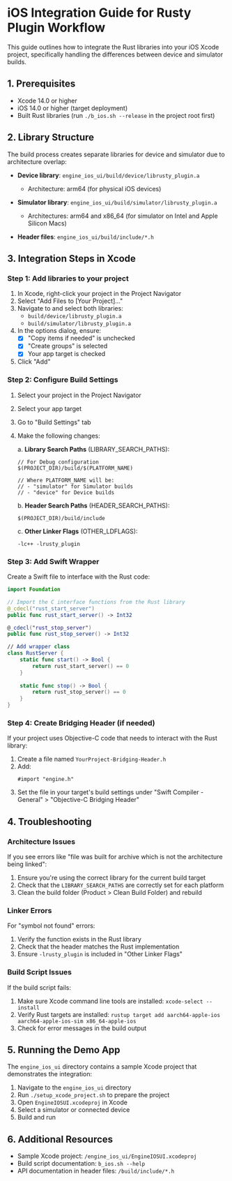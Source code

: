 # iOS Integration Guide for Rusty Plugin Workflow

This guide outlines how to integrate the Rust libraries into your iOS Xcode project, specifically handling the differences between device and simulator builds.

## 1. Prerequisites

- Xcode 14.0 or higher
- iOS 14.0 or higher (target deployment)
- Built Rust libraries (run `./b_ios.sh --release` in the project root first)

## 2. Library Structure

The build process creates separate libraries for device and simulator due to architecture overlap:

- **Device library**: `engine_ios_ui/build/device/librusty_plugin.a`
  - Architecture: arm64 (for physical iOS devices)
  
- **Simulator library**: `engine_ios_ui/build/simulator/librusty_plugin.a`
  - Architectures: arm64 and x86_64 (for simulator on Intel and Apple Silicon Macs)

- **Header files**: `engine_ios_ui/build/include/*.h`

## 3. Integration Steps in Xcode

### Step 1: Add libraries to your project

1. In Xcode, right-click your project in the Project Navigator
2. Select "Add Files to [Your Project]..."
3. Navigate to and select both libraries:
   - `build/device/librusty_plugin.a`
   - `build/simulator/librusty_plugin.a`
4. In the options dialog, ensure:
   - [x] "Copy items if needed" is unchecked
   - [x] "Create groups" is selected
   - [x] Your app target is checked
5. Click "Add"

### Step 2: Configure Build Settings

1. Select your project in the Project Navigator
2. Select your app target
3. Go to "Build Settings" tab
4. Make the following changes:
   
   a. **Library Search Paths** (LIBRARY_SEARCH_PATHS):
   ```
   // For Debug configuration
   $(PROJECT_DIR)/build/$(PLATFORM_NAME)
   
   // Where PLATFORM_NAME will be:
   // - "simulator" for Simulator builds
   // - "device" for Device builds
   ```
   
   b. **Header Search Paths** (HEADER_SEARCH_PATHS):
   ```
   $(PROJECT_DIR)/build/include
   ```
   
   c. **Other Linker Flags** (OTHER_LDFLAGS):
   ```
   -lc++ -lrusty_plugin
   ```

### Step 3: Add Swift Wrapper

Create a Swift file to interface with the Rust code:

```swift
import Foundation

// Import the C interface functions from the Rust library
@_cdecl("rust_start_server")
public func rust_start_server() -> Int32

@_cdecl("rust_stop_server")
public func rust_stop_server() -> Int32

// Add wrapper class
class RustServer {
    static func start() -> Bool {
        return rust_start_server() == 0
    }
    
    static func stop() -> Bool {
        return rust_stop_server() == 0
    }
}
```

### Step 4: Create Bridging Header (if needed)

If your project uses Objective-C code that needs to interact with the Rust library:

1. Create a file named `YourProject-Bridging-Header.h`
2. Add:
   ```objc
   #import "engine.h"
   ```
3. Set the file in your target's build settings under "Swift Compiler - General" > "Objective-C Bridging Header"

## 4. Troubleshooting

### Architecture Issues

If you see errors like "file was built for archive which is not the architecture being linked":

1. Ensure you're using the correct library for the current build target
2. Check that the `LIBRARY_SEARCH_PATHS` are correctly set for each platform
3. Clean the build folder (Product > Clean Build Folder) and rebuild

### Linker Errors

For "symbol not found" errors:

1. Verify the function exists in the Rust library
2. Check that the header matches the Rust implementation
3. Ensure `-lrusty_plugin` is included in "Other Linker Flags"

### Build Script Issues

If the build script fails:

1. Make sure Xcode command line tools are installed: `xcode-select --install`
2. Verify Rust targets are installed: `rustup target add aarch64-apple-ios aarch64-apple-ios-sim x86_64-apple-ios`
3. Check for error messages in the build output

## 5. Running the Demo App

The `engine_ios_ui` directory contains a sample Xcode project that demonstrates the integration:

1. Navigate to the `engine_ios_ui` directory
2. Run `./setup_xcode_project.sh` to prepare the project
3. Open `EngineIOSUI.xcodeproj` in Xcode
4. Select a simulator or connected device
5. Build and run

## 6. Additional Resources

- Sample Xcode project: `/engine_ios_ui/EngineIOSUI.xcodeproj`
- Build script documentation: `b_ios.sh --help`
- API documentation in header files: `/build/include/*.h`
